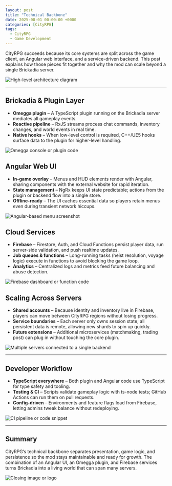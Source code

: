 ```yaml
---
layout: post
title: "Technical Backbone"
date: 2025-08-01 00:00:00 +0000
categories: [CityRPG]
tags:
  - CityRPG
  - Game Development
---
```


CityRPG succeeds because its core systems are split across the game client, an Angular web interface, and a service-driven backend. This post explains how those pieces fit together and why the mod can scale beyond a single Brickadia server.

![High-level architecture diagram](https://placehold.co/600x400?text=Placeholder&format=svg)

---

## Brickadia & Plugin Layer

- **Omegga plugin** – A TypeScript plugin running on the Brickadia server mediates all gameplay events.
- **Reactive pipeline** – RxJS streams process chat commands, inventory changes, and world events in real time.
- **Native hooks** – When low-level control is required, C++/UE5 hooks surface data to the plugin for higher-level handling.

![Omegga console or plugin code](https://placehold.co/600x400?text=Placeholder&format=svg)

## Angular Web UI

- **In-game overlay** – Menus and HUD elements render with Angular, sharing components with the external website for rapid iteration.
- **State management** – NgRx keeps UI state predictable; actions from the plugin or backend flow into a single store.
- **Offline-ready** – The UI caches essential data so players retain menus even during transient network hiccups.

![Angular-based menu screenshot](https://placehold.co/600x400?text=Placeholder&format=svg)

## Cloud Services

- **Firebase** – Firestore, Auth, and Cloud Functions persist player data, run server-side validation, and push realtime updates.
- **Job queues & functions** – Long-running tasks (heist resolution, voyage logic) execute in functions to avoid blocking the game loop.
- **Analytics** – Centralized logs and metrics feed future balancing and abuse detection.

![Firebase dashboard or function code](https://placehold.co/600x400?text=Placeholder&format=svg)

## Scaling Across Servers

- **Shared accounts** – Because identity and inventory live in Firebase, players can move between CityRPG regions without losing progress.
- **Service boundaries** – Each server only owns session state; all persistent data is remote, allowing new shards to spin up quickly.
- **Future extensions** – Additional microservices (matchmaking, trading post) can plug in without touching the core plugin.

![Multiple servers connected to a single backend](https://placehold.co/600x400?text=Placeholder&format=svg)

---

## Developer Workflow

- **TypeScript everywhere** – Both plugin and Angular code use TypeScript for type safety and tooling.
- **Testing & CI** – Scripts validate gameplay logic with ts-node tests; GitHub Actions can run them on pull requests.
- **Config-driven** – Environments and feature flags load from Firebase, letting admins tweak balance without redeploying.

![CI pipeline or code snippet](https://placehold.co/600x400?text=Placeholder&format=svg)

---

## Summary

CityRPG’s technical backbone separates presentation, game logic, and persistence so the mod stays maintainable and ready for growth. The combination of an Angular UI, an Omegga plugin, and Firebase services turns Brickadia into a living world that can span many servers.

![Closing image or logo](https://placehold.co/600x400?text=Placeholder&format=svg)

